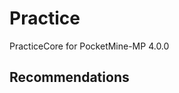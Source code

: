 # Practice
PracticeCore for PocketMine-MP 4.0.0

## Recommendations

<!--
━━━━━━━
Plugin Information:

- Author: SrClau
- Version: 1.0.0
- API: 4.x.x
- Download:

Author Information:

- Github: https://github.com/iSrDxv
- Discord: SrClau#4460
- Discord Server: https://discord.gg/VPb6fBczp9

━━━━━━━
-->

